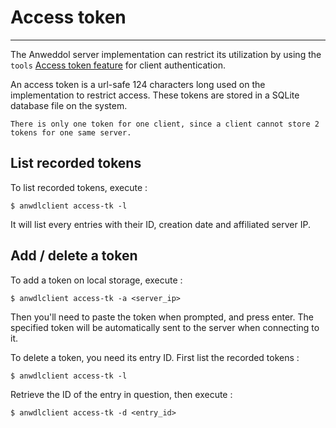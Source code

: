 # Access token

----

The Anweddol server implementation can restrict its utilization by using the `tools` [Access token feature](../technical_specifications/tools/access_token.html) for client authentication.

An access token is a url-safe 124 characters long used on the implementation to restrict access.
These tokens are stored in a SQLite database file on the system.

```{note}
There is only one token for one client, since a client cannot store 2 tokens for one same server.
```

## List recorded tokens

To list recorded tokens, execute :

```
$ anwdlclient access-tk -l
```

It will list every entries with their ID, creation date and affiliated server IP.

## Add / delete a token

To add a token on local storage, execute : 

```
$ anwdlclient access-tk -a <server_ip>
```

Then you'll need to paste the token when prompted, and press enter.
The specified token will be automatically sent to the server when connecting to it.

To delete a token, you need its entry ID.
First list the recorded tokens : 

```
$ anwdlclient access-tk -l
```

Retrieve the ID of the entry in question, then execute : 

```
$ anwdlclient access-tk -d <entry_id>
```

